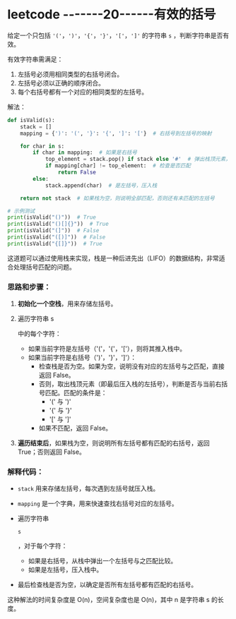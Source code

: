 # leetcode -------20------有效的括号

给定一个只包括 `'('`，`')'`，`'{'`，`'}'`，`'['`，`']'` 的字符串 `s` ，判断字符串是否有效。

有效字符串需满足：

1. 左括号必须用相同类型的右括号闭合。
2. 左括号必须以正确的顺序闭合。
3. 每个右括号都有一个对应的相同类型的左括号。

 

解法：

```python
def isValid(s):
    stack = []
    mapping = {')': '(', '}': '{', ']': '['}  # 右括号到左括号的映射

    for char in s:
        if char in mapping:  # 如果是右括号
            top_element = stack.pop() if stack else '#'  # 弹出栈顶元素，如果栈为空则用 '#' 表示
            if mapping[char] != top_element:  # 检查是否匹配
                return False
        else:
            stack.append(char)  # 是左括号，压入栈

    return not stack  # 如果栈为空，则说明全部匹配，否则还有未匹配的左括号

# 示例测试
print(isValid("()"))  # True
print(isValid("()[]{}"))  # True
print(isValid("(]"))  # False
print(isValid("([)]"))  # False
print(isValid("{[]}"))  # True

```



这道题可以通过使用栈来实现，栈是一种后进先出（LIFO）的数据结构，非常适合处理括号匹配的问题。

### 思路和步骤：

1. **初始化一个空栈**，用来存储左括号。

2. 遍历字符串 s

    中的每个字符：

   - 如果当前字符是左括号（'('，'{'，'['），则将其推入栈中。
   - 如果当前字符是右括号（')'，'}'，']'）：
     - 检查栈是否为空。如果为空，说明没有对应的左括号与之匹配，直接返回 False。
     - 否则，取出栈顶元素（即最后压入栈的左括号），判断是否与当前右括号匹配。匹配的条件是：
       - '(' 与 ')'
       - '{' 与 '}'
       - '[' 与 ']'
     - 如果不匹配，返回 False。

3. **遍历结束后**，如果栈为空，则说明所有左括号都有匹配的右括号，返回 True；否则返回 False。











### 解释代码：

- `stack` 用来存储左括号，每次遇到左括号就压入栈。

- `mapping` 是一个字典，用来快速查找右括号对应的左括号。

- 遍历字符串 

  ```
  s
  ```

  ，对于每个字符：

  - 如果是右括号，从栈中弹出一个左括号与之匹配比较。
  - 如果是左括号，压入栈中。

- 最后检查栈是否为空，以确定是否所有左括号都有匹配的右括号。

这种解法的时间复杂度是 O(n)，空间复杂度也是 O(n)，其中 n 是字符串 s 的长度。